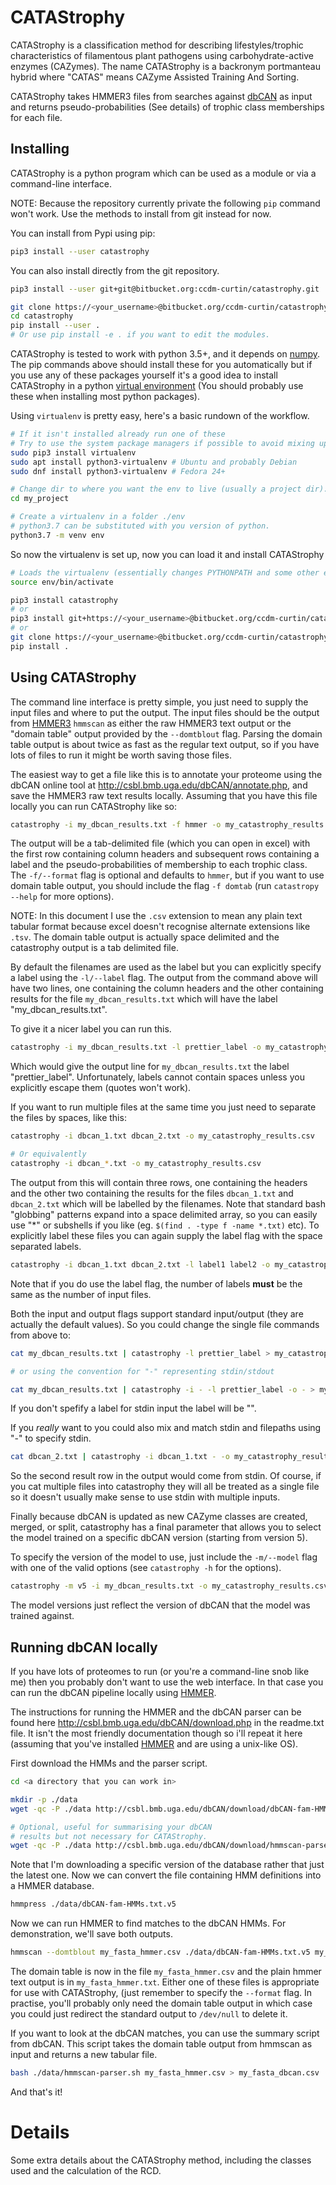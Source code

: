 # CATAStrophy

CATAStrophy is a classification method for describing lifestyles/trophic characteristics
of filamentous plant pathogens using carbohydrate-active enzymes (CAZymes).
The name CATAStrophy is a backronym portmanteau hybrid where "CATAS" means
CAZyme Assisted Training And Sorting.

CATAStrophy takes HMMER3 files from searches against [dbCAN](http://csbl.bmb.uga.edu/dbCAN/)
as input and returns pseudo-probabilities (See details) of trophic class memberships for each file.


## Installing

CATAStrophy is a python program which can be used as a module or via a
command-line interface.


NOTE: Because the repository currently private the following `pip` command won't work.
Use the methods to install from git instead for now.

You can install from Pypi using pip:

```bash
pip3 install --user catastrophy
```

You can also install directly from the git repository.

```bash
pip3 install --user git+git@bitbucket.org:ccdm-curtin/catastrophy.git
```

```bash
git clone https://<your_username>@bitbucket.org/ccdm-curtin/catastrophy.git ./catastrophy
cd catastrophy
pip install --user .
# Or use pip install -e . if you want to edit the modules.
```

CATAStrophy is tested to work with python 3.5+, and it depends on
[numpy](http://www.numpy.org/).
The pip commands above should install these for you automatically but if you
use any of these packages yourself it's a good idea to install CATAStrophy in
a python [virtual environment](https://virtualenv.pypa.io/en/stable/)
(You should probably use these when installing most python packages).

Using `virtualenv` is pretty easy, here's a basic rundown of the workflow.

```bash
# If it isn't installed already run one of these
# Try to use the system package managers if possible to avoid mixing up system dependencies.
sudo pip3 install virtualenv
sudo apt install python3-virtualenv # Ubuntu and probably Debian
sudo dnf install python3-virtualenv # Fedora 24+

# Change dir to where you want the env to live (usually a project dir).
cd my_project

# Create a virtualenv in a folder ./env
# python3.7 can be substituted with you version of python.
python3.7 -m venv env
```

So now the virtualenv is set up, now you can load it and install CATAStrophy

```bash
# Loads the virtualenv (essentially changes PYTHONPATH and some other env variables).
source env/bin/activate

pip3 install catastrophy
# or
pip3 install git+https://<your_username>@bitbucket.org/ccdm-curtin/catastrophy.git
# or
git clone https://<your_username>@bitbucket.org/ccdm-curtin/catastrophy.git ./
pip install .
```

## Using CATAStrophy

The command line interface is pretty simple, you just need to supply the input
files and where to put the output. The input files should be the output
from [HMMER3](http://hmmer.org/) `hmmscan` as either the raw HMMER3 text
output or the "domain table" output provided by the `--domtblout` flag.
Parsing the domain table output is about twice as fast as the regular text
output, so if you have lots of files to run it might be worth saving those files.

The easiest way to get a file like this is to annotate your proteome using
the dbCAN online tool at <http://csbl.bmb.uga.edu/dbCAN/annotate.php>, and
save the HMMER3 raw text results locally.
Assuming that you have this file locally you can run CATAStrophy like so:

```bash
catastrophy -i my_dbcan_results.txt -f hmmer -o my_catastrophy_results.csv
```

The output will be a tab-delimited file (which you can open in excel) with
the first row containing column headers and subsequent rows containing a
label and the pseudo-probabilities of membership to each trophic class.
The `-f/--format` flag is optional and defaults to `hmmer`, but if you want to
use domain table output, you should include the flag `-f domtab` (run
`catastropy --help` for more options).

NOTE: In this document I use the `.csv` extension to mean any plain text tabular
format because excel doesn't recognise alternate extensions like `.tsv`.
The domain table output is actually space delimited and the catastrophy
output is a tab delimited file.

By default the filenames are used as the label but you can explicitly specify
a label using the `-l/--label` flag. The output from the command above will
have two lines, one containing the column headers and the other containing
results for the file `my_dbcan_results.txt` which will have the label
"my_dbcan_results.txt".

To give it a nicer label you can run this.

```bash
catastrophy -i my_dbcan_results.txt -l prettier_label -o my_catastrophy_results.csv
```

Which would give the output line for `my_dbcan_results.txt` the label "prettier_label".
Unfortunately, labels cannot contain spaces unless you explicitly escape them (quotes won't work).

If you want to run multiple files at the same time you just need to separate the files by spaces, like this:

```bash
catastrophy -i dbcan_1.txt dbcan_2.txt -o my_catastrophy_results.csv

# Or equivalently
catastrophy -i dbcan_*.txt -o my_catastrophy_results.csv
```

The output from this will contain three rows, one containing the headers and
the other two containing the results for the files `dbcan_1.txt` and `dbcan_2.txt`
which will be labelled by the filenames.
Note that standard bash "globbing" patterns expand into a space delimited array,
so you can easily use "*" or subshells if you like (eg. `$(find . -type f -name *.txt)` etc).
To explicitly label these files you can again supply the label flag with the space separated labels.

```bash
catastrophy -i dbcan_1.txt dbcan_2.txt -l label1 label2 -o my_catastrophy_results.csv
```

Note that if you do use the label flag, the number of labels **must** be the same as the number of input files.

Both the input and output flags support standard input/output (they are actually the default values).
So you could change the single file commands from above to:

```bash
cat my_dbcan_results.txt | catastrophy -l prettier_label > my_catastrophy_results.csv

# or using the convention for "-" representing stdin/stdout

cat my_dbcan_results.txt | catastrophy -i - -l prettier_label -o - > my_catastrophy_results.csv
```

If you don't spefify a label for stdin input the label will be "<stdin>".


If you _really_ want to you could also mix and match stdin and filepaths using "-" to specify stdin.

```bash
cat dbcan_2.txt | catastrophy -i dbcan_1.txt - -o my_catastrophy_results.csv
```

So the second result row in the output would come from stdin.
Of course, if you cat multiple files into catastrophy they will all be treated
as a single file so it doesn't usually make sense to use stdin with multiple inputs.


Finally because dbCAN is updated as new CAZyme classes are created, merged,
or split, catastrophy has a final parameter that allows you to select the
model trained on a specific dbCAN version (starting from version 5).

To specify the version of the model to use, just include the `-m/--model`
flag with one of the valid options (see `catastrophy -h` for the options).

```bash
catastrophy -m v5 -i my_dbcan_results.txt -o my_catastrophy_results.csv
```

The model versions just reflect the version of dbCAN that the model was trained against.


## Running dbCAN locally

If you have lots of proteomes to run (or you're a command-line snob like me)
then you probably don't want to use the web interface.
In that case you can run the dbCAN pipeline locally using [HMMER](http://hmmer.org/).

The instructions for running the HMMER and the dbCAN parser can be found here
<http://csbl.bmb.uga.edu/dbCAN/download.php> in the readme.txt file.
It isn't the most friendly documentation though so i'll repeat it here
(assuming that you've installed [HMMER](http://hmmer.org/) and are using a unix-like OS).

First download the HMMs and the parser script.

```bash
cd <a directory that you can work in>

mkdir -p ./data
wget -qc -P ./data http://csbl.bmb.uga.edu/dbCAN/download/dbCAN-fam-HMMs.txt.v5

# Optional, useful for summarising your dbCAN 
# results but not necessary for CATAStrophy.
wget -qc -P ./data http://csbl.bmb.uga.edu/dbCAN/download/hmmscan-parser.sh
```

Note that I'm downloading a specific version of the database rather that just the latest one.
Now we can convert the file containing HMM definitions into a HMMER database.

```bash
hmmpress ./data/dbCAN-fam-HMMs.txt.v5
```

Now we can run HMMER to find matches to the dbCAN HMMs.
For demonstration, we'll save both outputs.

```bash
hmmscan --domtblout my_fasta_hmmer.csv ./data/dbCAN-fam-HMMs.txt.v5 my_fasta.fasta > my_fasta_hmmer.txt
```

The domain table is now in the file `my_fasta_hmmer.csv` and the plain hmmer
text output is in `my_fasta_hmmer.txt`.
Either one of these files is appropriate for use with CATAStrophy, (just
remember to specify the `--format` flag.
In practise, you'll probably only need the domain table output in which case you
could just redirect the standard output to `/dev/null` to delete it.

If you want to look at the dbCAN matches, you can use the summary script from
dbCAN.
This script takes the domain table output from hmmscan as input and returns a new tabular file.

```bash
bash ./data/hmmscan-parser.sh my_fasta_hmmer.csv > my_fasta_dbcan.csv
```

And that's it!


# Details

Some extra details about the CATAStrophy method, including the classes used and the calculation of the RCD.
